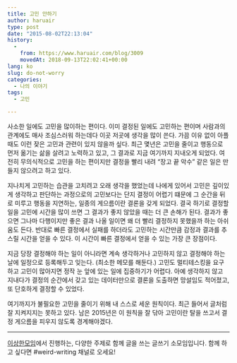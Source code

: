 ```yaml
---
title: 고민 안하기
author: haruair
type: post
date: "2015-08-02T22:13:04"
history:
  - 
    from: https://www.haruair.com/blog/3009
    movedAt: 2018-09-13T22:02:41+00:00
lang: ko
slug: do-not-worry
categories:
  - 나의 이야기
tags:
  - 고민

---
```

사소한 일에도 고민을 많이하는 편이다. 이미 결정된 일에도 고민하는 편이며 사람과의 관계에도 매사 조심스러워 하는데다 이곳 저곳에 생각을 많이 쓴다. 가끔 이유 없이 아플 때도 이런 잦은 고민과 관련이 있지 않을까 싶다. 최근 몇년은 고민을 줄이고 행동으로 먼저 옮기는 삶을 살려고 노력하고 있고, 그 결과로 지금 여기까지 지내오게 되었다. 여전히 무의식적으로 고민을 하는 편이지만 결정을 빨리 내려 &#8220;장고 끝 악수&#8221; 같은 일은 만들지 않으려고 하고 있다.

지나치게 고민하는 습관을 고치려고 오래 생각을 했었는데 나에게 있어서 고민은 깊이있게 생각하고 판단하는 과정으로의 고민보다는 단지 결정이 어렵기 떄문에 그 순간을 뒤로 미루고 행동을 지연하는, 일종의 게으름이란 결론을 갖게 되었다. 결국 하기로 결정할 일을 고민에 시간을 많이 쓰면 그 결과가 좋지 않았을 때는 더 큰 손해가 된다. 결과가 좋으면 그나마 다행이지만 좋은 결과 나올 일이면 왜 더 빨리 결정하지 못했을까 하는 아쉬움도 든다. 반대로 빠른 결정에서 실패를 하더라도 고민하는 시간만큼 감정과 결과를 추스릴 시간을 얻을 수 있다. 이 시간이 빠른 결정에서 얻을 수 있는 가장 큰 장점이다.

지금 당장 결정해야 하는 일이 아니라면 계속 생각하거나 고민하지 않고 결정해야 하는 날에 일정으로 등록해두고 잊는다. (최소한 메모를 해둔다.) 고민도 멀티테스킹을 요구하고 고민이 많아지면 정작 눈 앞에 있는 일에 집중하기가 어렵다. 아예 생각하지 않고 지내다가 결정의 순간에서 갖고 있는 데이터만으로 결론을 도출하면 망설임도 적어졌고, 또 단호하게 결정할 수 있었다.

여기까지가 불필요한 고민을 줄이기 위해 내 스스로 세운 원칙이다. 최근 들어서 글처럼 잘 지켜지지는 못하고 있다. 남은 2015년은 이 원칙을 잘 닦아 고민이란 탈을 쓰고서 결정 게으름을 피우지 않도록 경계해야겠다.

* * *

[이상한모임][1]에서 진행하는, 다양한 주제로 함께 글을 쓰는 글쓰기 소모임입니다. 함께 하고 싶다면 #weird-writing 채널로 오세요!

 [1]: http://blog.weirdx.io/about